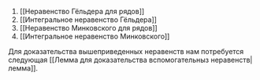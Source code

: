 1. [[Неравенство Гёльдера для рядов]] 
2.  [[Интегральное неравенство Гёльдера]]
3. [[Неравенство Минковского для рядов]]
4.  [[Интегральное неравенство Минковского]] 

Для доказательства вышеприведенных неравенств нам потребуется следующая
[[Лемма для доказательства вспомогательныз неравенств|лемма]].



